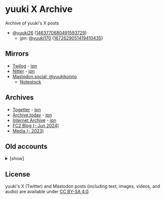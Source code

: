 # yuuki X Archive

Archive of yuuki's X posts

* [@yuuki26](https://x.com/yuuki26) ([1463770680491593729](https://x.com/i/user/1463770680491593729))
    * jpn: [@yuuki170](https://x.com/yuuki170) ([1672629051419410435](https://x.com/i/user/1672629051419410435))

## Mirrors

* [Twilog](https://twilog.togetter.com/yuuki26) - [jpn](https://twilog.togetter.com/yuuki170)
* [Nitter](https://twiiit.com/i/user/1463770680491593729) - [jpn](https://twiiit.com/i/user/1672629051419410435)
* [Mastodon.social: @yuukikonno](https://mastodon.social/@yuukikonno)
    * [Notestock](https://notestock.osa-p.net/@yuukikonno@mastodon.social/view)

## Archives

* [Togetter](https://togetter.com/li/2144709) - [jpn](https://togetter.com/li/2336198)
* [Archive.today](https://archive.today/https://x.com/yuuki26/*) - [jpn](https://archive.today/https://x.com/yuuki170/*)
* [Internet Archive](https://web.archive.org/web/*/https://x.com/yuuki26/status*) - [jpn](https://web.archive.org/web/*/https://x.com/yuuki170/status*)
* [FC2 Blog (- Jun 2024)](https://yuuki6.blog.fc2.com/)
* [Media (- 2023)](https://drive.google.com/drive/folders/1jiTbgwpmjpOghzxqSQmy_m7WAGxjszZU)

## Old accounts

<details>
<summary>[show]</summary>

### 2019

* @yuuki___0517 (suspended)
    * [Pawoo: @yuuki___0517](https://pawoo.net/@yuuki___0517)
    * [FC2 Blog](https://yuukishogi.blog.fc2.com/)
    * [Archive.today](https://archive.today/https://twitter.com/yuuki___0517/*)
    * [Internet Archive](https://web.archive.org/web/*/https://twitter.com/yuuki___0517/status*)

</details>

## License

yuuki's X (Twitter) and Mastodon posts (including text, images, videos, and audio) are available under [CC BY-SA 4.0](https://creativecommons.org/licenses/by-sa/4.0/).
